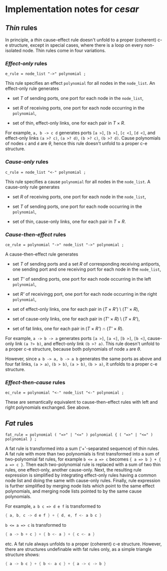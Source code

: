 Implementation notes for _cesar_
================================

## _Thin_ rules

In principle, a _thin_ cause-effect rule doesn't unfold to a proper
(coherent) c-e structure, except in special cases, where there is a
loop on every non-isolated node.  Thin rules come in four variations.

### _Effect-only_ rules

```ebnf
e_rule = node_list "->" polynomial ;
```

This rule specifies an effect `polynomial` for all nodes in the
`node_list`.  An effect-only rule generates

  - set _T_ of sending ports, one port for each node in the
    `node_list`,

  - set _R_ of receiving ports, one port for each node occurring in
    the `polynomial`,

  - set of thin, effect-only links, one for each pair in _T_ &times;
    _R_.

For example, `a, b -> c d` generates ports `[a >]`, `[b >]`, `[c <]`,
`[d <]`, and effect-only links `(a >? c)`, `(a >? d)`, `(b >? c)`,
`(b >? d)`.  Cause polynomials of nodes `c` and `d` are _&theta;_,
hence this rule doesn't unfold to a proper c-e structure.

### _Cause-only_ rules

```ebnf
c_rule = node_list "<-" polynomial ;
```

This rule specifies a cause `polynomial` for all nodes in the
`node_list`.  A cause-only rule generates

  - set _R_ of receiving ports, one port for each node in the
    `node_list`,

  - set _T_ of sending ports, one port for each node occurring in the
    `polynomial`,

  - set of thin, cause-only links, one for each pair in _T_ &times;
    _R_.

### _Cause-then-effect_ rules

```ebnf
ce_rule = polynomial "->" node_list "->" polynomial ;
```

A cause-then-effect rule generates

  - set _T_ of sending ports and a set _R_ of corresponding receiving
    antiports, one sending port and one receiving port for each node
    in the `node_list`,

  - set _T'_ of sending ports, one port for each node occurring in the
    left `polynomial`,

  - set _R'_ of receivingg port, one port for each node occurring in
    the right `polynomial`,

  - set of effect-only links, one for each pair in (_T_ &times; _R'_) \\
    (_T'_ &times; _R_),

  - set of cause-only links, one for each pair in (_T'_ &times; _R_)
    \\ (_T_ &times; _R'_),

  - set of fat links, one for each pair in (_T_ &times; _R'_) &cap;
    (_T'_ &times; _R_).

For example, `a -> b -> a` generates ports `[a >]`, `[a <]`, `[b >]`,
`[b <]`, cause-only link `(a ?> b)`, and effect-only link `(b >? a)`.
This rule doesn't unfold to a proper c-e structure, because both
polynomials of node `a` are _&theta;_.

However, since `a b -> a, b -> a b` generates the same ports as above
and four fat links, `(a > a)`, `(b > b)`, `(a > b)`, `(b > a)`, it
unfolds to a proper c-e structure.

### _Effect-then-cause_ rules

```ebnf
ec_rule = polynomial "<-" node_list "<-" polynomial ;
```

These are semantically equivalent to cause-then-effect rules with left
and right polynomials exchanged.  See above.

## _Fat_ rules

```ebnf
fat_rule = polynomial ( "=>" | "<=" ) polynomial { ( "=>" | "<=" ) polynomial } ;
```

A fat rule is transformed into a sum ('+'-separated sequence) of thin
rules.  A fat rule with more than two polynomials is first transformed
into a sum of two-polynomial fat rules, for example `b <= a => c`
becomes `{ a => b } + { a => c }`.  Then each two-polynomial rule is
replaced with a sum of two thin rules, one effect-only, another
cause-only.  Next, the resulting rule expression is simplified by
integrating effect-only rules having a common node list and doing the
same with cause-only rules.  Finally, rule expression is further
simplified by merging node lists which point to the same effect
polynomials, and merging node lists pointed to by the same cause
polynomials.

For example, `a b c => d e f` is transformed to

```rust
{ a, b, c -> d e f } + { d, e, f <- a b c }
```

`b <= a => c` is transformed to

```rust
{ a -> b + c } + { b <- a } + { c <- a }
```

etc.  A fat rule always unfolds to a proper (coherent) c-e structure.
However, there are structures undefinable with fat rules only, as a
simple triangle structure shows:

```rust
{ a -> b c } + { b <- a c } + { a -> c -> b }
```
